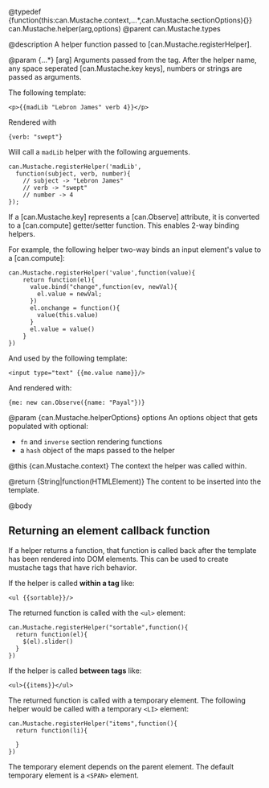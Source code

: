 @typedef {function(this:can.Mustache.context,...*,can.Mustache.sectionOptions){}} can.Mustache.helper(arg,options)
@parent can.Mustache.types 

@description A helper function passed to [can.Mustache.registerHelper].

@param {...*} [arg] Arguments passed from the tag. After the helper
name, any space seperated [can.Mustache.key keys], numbers or 
strings are passed as arguments. 

The following template:

    <p>{{madLib "Lebron James" verb 4}}</p>

Rendered with

    {verb: "swept"}

Will call a `madLib` helper with the following arguements.

    can.Mustache.registerHelper('madLib', 
      function(subject, verb, number){
        // subject -> "Lebron James"
        // verb -> "swept"
        // number -> 4
    });
    
If a [can.Mustache.key] represents a [can.Observe] attribute,
it is converted to a [can.compute] getter/setter 
function. This enables 2-way binding helpers.  

For example, the following helper two-way binds an input element's
value to a [can.compute]:

    can.Mustache.registerHelper('value',function(value){
        return function(el){
          value.bind("change",function(ev, newVal){
            el.value = newVal;
          })
          el.onchange = function(){
            value(this.value)
          }
          el.value = value()
        }
    })
    
And used by the following template:

    <input type="text" {{me.value name}}/>
    
And rendered with:
    
    {me: new can.Observe({name: "Payal"})}

@param {can.Mustache.helperOptions} options An options object
that gets populated with optional:

- `fn` and `inverse` section rendering functions 
- a `hash` object of the maps passed to the helper 

@this {can.Mustache.context} The context the helper was 
called within.

@return {String|function(HTMLElement)} The content to be inserted into
the template.

@body

## Returning an element callback function

If a helper returns a function, that function is called back after
the template has been rendered into DOM elements. This can 
be used to create mustache tags that have rich behavior. 

If the helper is called __within a tag__ like:

    <ul {{sortable}}/>

The returned function is called with the `<ul>` element:

    can.Mustache.registerHelper("sortable",function(){
      return function(el){
        $(el).slider()
      }
    })

If the helper is called __between tags__ like:

    <ul>{{items}}</ul>
    
The returned function is called with a temporary element. The 
following helper would be called with a temporary `<LI>` element:

    can.Mustache.registerHelper("items",function(){
      return function(li){
        
      }
    })

The temporary element depends on the parent element. The default temporary element
is a `<SPAN>` element.



